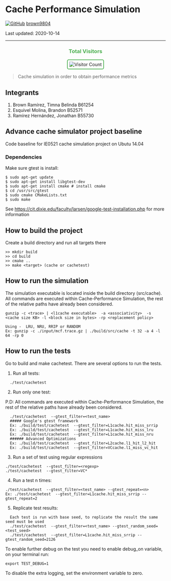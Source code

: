# Cache Performance Simulation


[![GitHub](https://img.shields.io/badge/--181717?logo=github&logoColor=ffffff)](https://github.com/)
[brown9804](https://github.com/brown9804)

Last updated: 2020-10-14

------------------------------------------

<div align="center">
  <h3 style="color: #4CAF50;">Total Visitors</h3>
  <img src="https://profile-counter.glitch.me/brown9804/count.svg" alt="Visitor Count" style="border: 2px solid #4CAF50; border-radius: 5px; padding: 5px;"/>
</div>

> Cache simulation in order to obtain performance metrics


## Integrants
1. Brown Ramírez, Timna Belinda  B61254
2. Esquivel Molina, Brandon B52571
3. Ramírez Hernández, Jonathan B55730


## Advance cache simulator project baseline

Code baseline for IE0521 cache simulation project on Ubutu 14.04 

### Dependencies
Make sure gtest is install:
```
$ sudo apt-get update
$ sudo apt-get install libgtest-dev
$ sudo apt-get install cmake # install cmake
$ cd /usr/src/gtest
$ sudo cmake CMakeLists.txt
$ sudo make
```
See https://cit.dixie.edu/faculty/larsen/google-test-installation.php for more information

## How to build the project
Create a build directory and run all targets there
```
>> mkdir build
>> cd build
>> cmake ..
>> make <target> (cache or cachetest)
```
## How to run the simulation
The simulation executable is located inside the build directory (src/cache). All commands are executed within Cache-Performance Simulation, the rest of the relative paths have already been considered.

```
gunzip -c <trace> | <l1cache executable>  -a <associativity>  -s <cache size KB> -l <block size in bytes> -rp <replacement policy>

Using -  LRU, NRU, RRIP or RANDOM
Ex: gunzip -c ./input/mcf.trace.gz | ./build/src/cache -t 32 -a 4 -l 64 -rp 0
```

## How to run the tests
Go to build and make cachetest. There are several options to run the tests. 

1. Run all tests:
```
  ./test/cachetest
```
2. Run only one test:

P.D: All commands are executed within Cache-Performance Simulation, the rest of the relative paths have already been considered.
```
  ./test/cachetest  --gtest_filter=<test_name>
  ##### Google's gtest framework
  Ex: ./build/test/cachetest  --gtest_filter=L1cache.hit_miss_srrip
  Ex: ./build/test/cachetest  --gtest_filter=L1cache.hit_miss_lru
  Ex: ./build/test/cachetest  --gtest_filter=L1cache.hit_miss_nru
  ###### Advanced Optimizations
  Ex: ./build/test/cachetest  --gtest_filter=L2cache.l1_hit_l2_hit
  Ex: ./build/test/cachetest  --gtest_filter=VCcache.l1_miss_vc_hit
```
3. Run a set of test using regular expressions
```
./test/cachetest  --gtest_filter=<regexp>
./test/cachetest  --gtest_filter=VC*
```
4. Run a test n times:
```
./test/cachetest  --gtest_filter=<test_name> --gtest_repeat=<n>
Ex: ./test/cachetest  --gtest_filter=L1cache.hit_miss_srrip --gtest_repeat=2
```
5. Replicate test results:
```
  Each test is run with base seed, to replicate the result the same seed must be used
  ./test/cachetest  --gtest_filter=<test_name> --gtest_random_seed=<test_seed>
  ./test/cachetest  --gtest_filter=L1cache.hit_miss_srrip --gtest_random_seed=2126
```  
To enable further debug on the test you need to enable debug_on variable, on your terminal
run:
```
export TEST_DEBUG=1
```
To disable the extra logging, set the  environment variable to zero.



